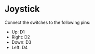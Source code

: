 # Joystick

Connect the switches to the following pins:

- Up: D1
- Right: D2
- Down: D3
- Left: D4
